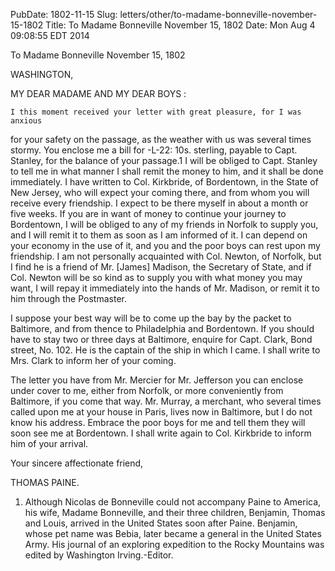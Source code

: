 PubDate: 1802-11-15
Slug: letters/other/to-madame-bonneville-november-15-1802
Title: To Madame Bonneville  November 15, 1802
Date: Mon Aug  4 09:08:55 EDT 2014

   To Madame Bonneville  November 15, 1802

   WASHINGTON,

   MY DEAR MADAME AND MY DEAR BOYS :

    I this moment received your letter with great pleasure, for I was anxious
   for your safety on the passage, as the weather with us was several times
   stormy. You enclose me a bill for -L-22: 10s. sterling, payable to Capt.
   Stanley, for the balance of your passage.1 I will be obliged to Capt.
   Stanley to tell me in what manner I shall remit the money to him, and it
   shall be done immediately. I have written to Col. Kirkbride, of
   Bordentown, in the State of New Jersey, who will expect your coming there,
   and from whom you will receive every friendship. I expect to be there
   myself in about a month or five weeks. If you are in want of money to
   continue your journey to Bordentown, I will be obliged to any of my
   friends in Norfolk to supply you, and I will remit it to them as soon as I
   am informed of it. I can depend on your economy in the use of it, and you
   and the poor boys can rest upon my friendship. I am not personally
   acquainted with Col. Newton, of Norfolk, but I find he is a friend of Mr.
   [James] Madison, the Secretary of State, and if Col. Newton will be so
   kind as to supply you with what money you may want, I will repay it
   immediately into the hands of Mr. Madison, or remit it to him through the
   Postmaster.

   I suppose your best way will be to come up the bay by the packet to
   Baltimore, and from thence to Philadelphia and Bordentown. If you should
   have to stay two or three days at Baltimore, enquire for Capt. Clark, Bond
   street, No. 102. He is the captain of the ship in which I came. I shall
   write to Mrs. Clark to inform her of your coming.

   The letter you have from Mr. Mercier for Mr. Jefferson you can enclose
   under cover to me, either from Norfolk, or more conveniently from
   Baltimore, if you come that way. Mr. Murray, a merchant, who several times
   called upon me at your house in Paris, lives now in Baltimore, but I do
   not know his address. Embrace the poor boys for me and tell them they will
   soon see me at Bordentown. I shall write again to Col. Kirkbride to inform
   him of your arrival.

   Your sincere affectionate friend,

   THOMAS PAINE.

   1. Although Nicolas de Bonneville could not accompany Paine to America,
   his wife, Madame Bonneville, and their three children, Benjamin, Thomas
   and Louis, arrived in the United States soon after Paine. Benjamin, whose
   pet name was Bebia, later became a general in the United States Army. His
   journal of an exploring expedition to the Rocky Mountains was edited by
   Washington Irving.-Editor.


